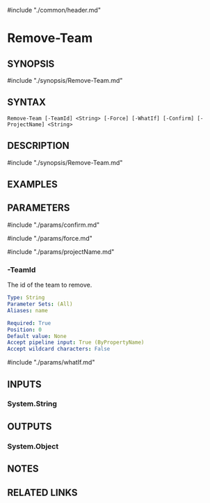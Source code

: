 #include "./common/header.md"

# Remove-Team

## SYNOPSIS
#include "./synopsis/Remove-Team.md"

## SYNTAX

```
Remove-Team [-TeamId] <String> [-Force] [-WhatIf] [-Confirm] [-ProjectName] <String>
```

## DESCRIPTION
#include "./synopsis/Remove-Team.md"

## EXAMPLES

## PARAMETERS

#include "./params/confirm.md"

#include "./params/force.md"

#include "./params/projectName.md"

### -TeamId
The id of the team to remove.

```yaml
Type: String
Parameter Sets: (All)
Aliases: name

Required: True
Position: 0
Default value: None
Accept pipeline input: True (ByPropertyName)
Accept wildcard characters: False
```

#include "./params/whatIf.md"

## INPUTS

### System.String

## OUTPUTS

### System.Object

## NOTES

## RELATED LINKS